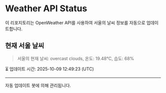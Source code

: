
# Weather API Status

이 리포지토리는 OpenWeather API를 사용하여 서울의 날씨 정보를 자동으로 업데이트합니다.

## 현재 서울 날씨
> 서울의 현재 날씨: overcast clouds, 온도: 19.48°C, 습도: 68%

⏳ 업데이트 시간: 2025-10-09 12:49:23 (UTC)

---
자동 업데이트 봇에 의해 관리됩니다.
